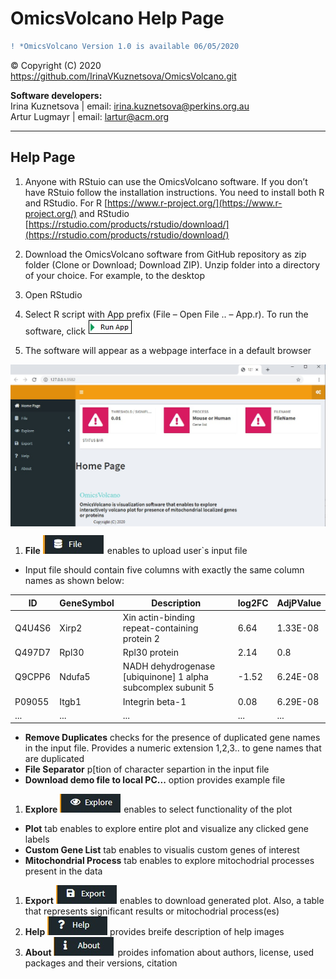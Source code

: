 # OmicsVolcano Help Page


```diff
! *OmicsVolcano Version 1.0 is available 06/05/2020  
```


© Copyright (C) 2020  
https://github.com/IrinaVKuznetsova/OmicsVolcano.git  


  
**Software developers:**  
Irina Kuznetsova | email: irina.kuznetsova@perkins.org.au  
Artur Lugmayr | email: lartur@acm.org  

------
Help Page  
------

1. Anyone with RStuio can use the OmicsVolcano software. If you don’t have RStuio follow the installation instructions. You need to install both R and RStudio. For R [https://www.r-project.org/](https://www.r-project.org/) and RStudio [https://rstudio.com/products/rstudio/download/](https://rstudio.com/products/rstudio/download/)  
1. Download the OmicsVolcano software from GitHub repository as zip folder (Clone or Download; Download ZIP). Unzip folder into a directory of your choice. For example, to the desktop  
1. Open RStudio   
1. Select R script with App prefix (File – Open File ..  – App.r). To run the software, click  ![Run App](https://github.com/IrinaVKuznetsova/OmicsVolcano/blob/master/docs/images/RunApp_image.jpg)  

1. The software will appear as a webpage interface in a default browser   
 <img align="center" src="https://github.com/IrinaVKuznetsova/OmicsVolcano/blob/master/docs/images/AppLook_image.jpg">  

1. **File**  ![tab](https://github.com/IrinaVKuznetsova/OmicsVolcano/blob/master/docs/images/FileTabIcon_image.jpg) enables to upload user`s input file      

* Input file should contain five columns with exactly the same column names as shown below:  

| ID | GeneSymbol | Description | log2FC | AdjPValue
| - | - | - | - | - | 
Q4U4S6 | Xirp2 | Xin actin-binding repeat-containing protein 2 | 6.64 | 1.33E-08
Q497D7 | Rpl30 | Rpl30 protein | 2.14 | 0.8
Q9CPP6 | Ndufa5 | NADH dehydrogenase [ubiquinone] 1 alpha subcomplex subunit 5 | -1.52 | 6.24E-08
P09055 | Itgb1 | Integrin beta-1 | 0.08 | 6.29E-08
... | ... | ... | ... | ...

* **Remove Duplicates** checks for the presence of duplicated gene names in the input file. Provides a numeric extension 1,2,3.. to gene names that are duplicated  
* **File Separator** p[tion of character separtion in the input file  
* **Download demo file to local PC...** option provides example file  

1. **Explore**  ![tab](https://github.com/IrinaVKuznetsova/OmicsVolcano/blob/master/docs/images/ExploreIcon_image.jpg) enables to select functionality of the plot  
* **Plot** tab enables to explore entire plot and visualize any clicked gene labels  
* **Custom Gene List** tab enables to visualis custom genes of interest   
* **Mitochondrial Process** tab enables to explore mitochodrial processes present in the data  
 
1. **Export**  ![tab](https://github.com/IrinaVKuznetsova/OmicsVolcano/blob/master/docs/images/ExportIcon_image.jpg) enables to download generated plot. Also, a table that represents significant results or mitochodrial process(es)  
1. **Help**  ![tab](https://github.com/IrinaVKuznetsova/OmicsVolcano/blob/master/docs/images/HelpIcon_image.jpg) provides breife description of help images 
1. **About**  ![tab](https://github.com/IrinaVKuznetsova/OmicsVolcano/blob/master/docs/images/AboutIcon_image.jpg) proides infomation about authors, license, used packages and their versions, citation 